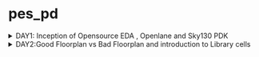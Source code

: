 # pes_pd

<details>
  <summary>
    DAY1: Inception of Opensource EDA , Openlane and Sky130 PDK 
  </summary>
  <br>
  To develop an ASIC you need three major components 
  + ``` RTL IP ```

  + ```PDK``` : Process Design Kit ; Collection of files used to model a fabrication .

  + ```EDA Tools```

    ASIC Design flow goes from RTL to GDSII
    The flow is as follows :
    + Synthesis:Converts RTL into a circuit which has elements in the standard libraray 
    + Floor Planning: Partition of CHIP die between different system building blocks and place teh IO pads or define dimension , pin locations
    + Placement: place the cells on the floorplanned rows
    + Clock Tree Synthesis:Create clock distribution networks with minimum skew 
    + Routing: Implementation of interconnects between the different layers.
    + Sign Off: DRC , LVS and STA
   
    For this course we use OpenLane which comes with various other packages such as Yosys and abc .
    Openlane is used to harden the macros and chips , Yosys is used for RTL synthesis , ABC is used for RTL optimizations , abc maps the
    netlist converted by Yosys to a technological library .Further OpenRoad performs placement and routing .

    Given is the OPenLane flow:
    ![Screenshot from 2023-09-16 21-03-59](https://github.com/AdrikaMohanty/pes_pd/assets/84654826/1e7d74d6-8c43-4d4e-b240-7f5f88be8107)

    

    ## Importing Package :
    Since different software dependencies are needed to run openlane you need to import package , so every time you run the interactive terminal you need to import the package
    by using the command ```package require openlane 0.9```

    ```
        cd OpenLane
        sudo make mount
        ./flow.tcl -interactive
    ```
  Here we are checking for pre defined module picorv32a

  ```
    package require openlane 0.9
    prep -design <filename>
    run_synthesis
```

  ![Screenshot from 2023-09-16 22-21-41](https://github.com/AdrikaMohanty/pes_pd/assets/84654826/dee1cc9a-3af5-4eab-a18d-22310e026aa7)

  
  
  The task given is to find the ratio of total number of cells to d flip flop 

  ![Screenshot from 2023-09-16 22-28-34](https://github.com/AdrikaMohanty/pes_pd/assets/84654826/28650b7a-9e9b-4a1f-a387-f0655c5ea1cf)





 From here we can see total number of cells is 9541 and dff (sky130_fd_sc_hd__dfxtp_2)is 1596, thus the ratio is 0.1672
 
</details>




<details>
  <summary>
    DAY2:Good Floorplan vs Bad Floorplan and introduction to Library cells
  </summary>
  <br>
 ## Chip floorplanning : 

  + Defining the width and height of core and die : In defining the width and height *Utilization Factor* plays an important role , UTILISATION FACTOR = Area Occupied by the Netlist / Area of the core, Aspect ratio=Height / width
  + 
  
</details>
